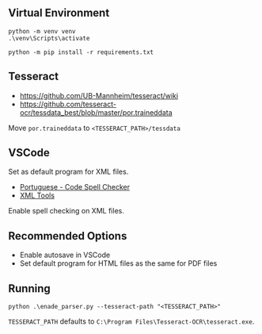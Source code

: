 ## Virtual Environment

```
python -m venv venv
.\venv\Scripts\activate

python -m pip install -r requirements.txt
```

## Tesseract

- https://github.com/UB-Mannheim/tesseract/wiki
- https://github.com/tesseract-ocr/tessdata_best/blob/master/por.traineddata

Move `por.traineddata` to `<TESSERACT_PATH>/tessdata`

## VSCode

Set as default program for XML files.

- [Portuguese - Code Spell Checker](https://marketplace.visualstudio.com/items?itemName=streetsidesoftware.code-spell-checker-portuguese-brazilian)
- [XML Tools](https://marketplace.visualstudio.com/items?itemName=DotJoshJohnson.xml)


Enable spell checking on XML files.

## Recommended Options

- Enable autosave in VSCode
- Set default program for HTML files as the same for PDF files

## Running
```
python .\enade_parser.py --tesseract-path "<TESSERACT_PATH>"
```

`TESSERACT_PATH` defaults to `C:\Program Files\Tesseract-OCR\tesseract.exe`.
